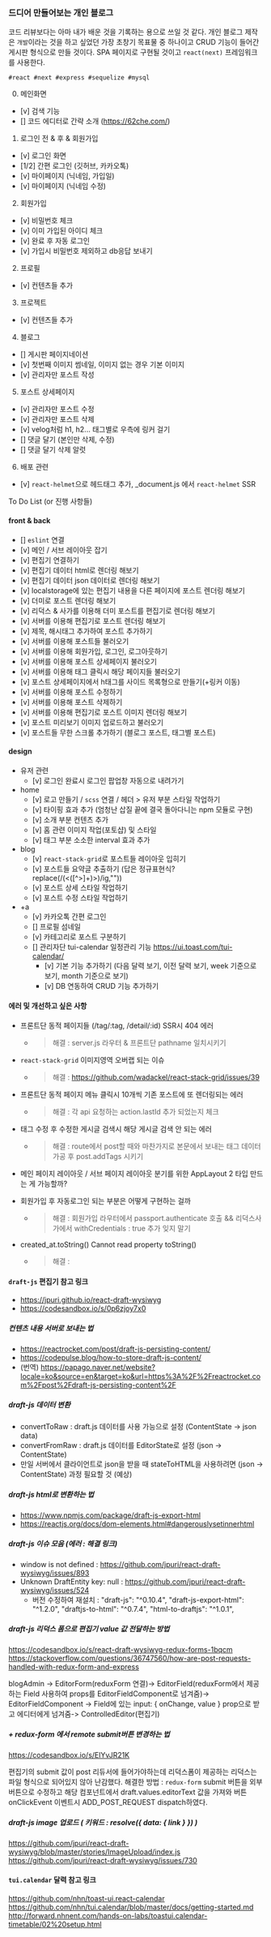 ### 드디어 만들어보는 개인 블로그

코드 리뷰보다는 아마 내가 배운 것을 기록하는 용으로 쓰일 것 같다. 개인 블로그 제작은 `개발`이라는 것을 하고 싶었던 가장 초창기 목표물 중 하나이고 CRUD 기능이 들어간 게시판 형식으로 만들 것이다. SPA 페이지로 구현될 것이고 `react(next)` 프레임워크를 사용한다.

`#react #next #express #sequelize #mysql`

0. 메인화면
- [v] 검색 기능
- [] 코드 에디터로 간략 소개 (https://62che.com/)

1. 로그인 전 & 후 & 회원가입
- [v] 로그인 화면
- [1/2] 간편 로그인 (깃허브, 카카오톡)
- [v] 마이페이지 (닉네임, 가입일)
- [v] 마이페이지 (닉네임 수정)

2. 회원가입
- [v] 비밀번호 체크
- [v] 이미 가입된 아이디 체크
- [v] 완료 후 자동 로그인
- [v] 가입시 비밀번호 제외하고 db응답 보내기

2. 프로필
- [v] 컨텐츠들 추가

3. 프로젝트
- [v] 컨텐츠들 추가

4. 블로그 
- [] 게시판 페이지네이션
- [v] 첫번째 이미지 썸네일, 이미지 없는 경우 기본 이미지
- [v] 관리자만 포스트 작성

5. 포스트 상세페이지
- [v] 관리자만 포스트 수정
- [v] 관리자만 포스트 삭제
- [v] velog처럼 h1, h2... 태그별로 우측에 링커 걸기
- [] 댓글 달기 (본인만 삭제, 수정)
- [] 댓글 달기 삭제 알럿

6. 배포 관련
- [v] `react-helmet`으로 헤드태그 추가, _document.js 에서 `react-helmet` SSR

 To Do List (or 진행 사항들)
#### front & back
- [] `eslint` 연결 
- [v] 메인 / 서브 레이아웃 잡기
- [v] 편집기 연결하기
- [v] 편집기 데이터 html로 렌더링 해보기
- [v] 편집기 데이터 json 데이터로 렌더링 해보기
- [v] localstorage에 있는 편집기 내용을 다른 페이지에 포스트 렌더링 해보기
- [v] 더미로 포스트 렌더링 해보기
- [v] 리덕스 & 사가를 이용해 더미 포스트를 편집기로 렌더링 해보기 
- [v] 서버를 이용해 편집기로 포스트 렌더링 해보기 
- [v] 제목, 해시태그 추가하여 포스트 추가하기
- [v] 서버를 이용해 포스트들 불러오기
- [v] 서버를 이용해 회원가입, 로그인, 로그아웃하기
- [v] 서버를 이용해 포스트 상세페이지 불러오기
- [v] 서버를 이용해 태그 클릭시 해당 페이지들 불러오기
- [v] 포스트 상세페이지에서 h태그를 사이드 목록형으로 만들기(+링커 이동)
- [v] 서버를 이용해 포스트 수정하기
- [v] 서버를 이용해 포스트 삭제하기
- [v] 서버를 이용해 편집기로 포스트 이미지 렌더링 해보기 
- [v] 포스트 미리보기 이미지 업로드하고 불러오기 
- [v] 포스트들 무한 스크롤 추가하기 (블로그 포스트, 태그별 포스트)

#### design
- 유저 관련 
    - [v] 로그인 완료시 로그인 팝업창 자동으로 내려가기
- home
    - [v] 로고 만들기 / `scss` 연결 / 헤더 > 유저 부분 스타일 작업하기
    - [v] 타이핑 효과 추가 (엄청난 삽질 끝에 결국 돌아다니는 npm 모듈로 구현)
    - [v] 소개 부분 컨텐츠 추가
    - [v] 홈 관련 이미지 작업(포토샵) 및 스타일
    - [v] 태그 부분 소소한 interval 효과 추가
- blog
    - [v] `react-stack-grid`로 포스트들 레이아웃 입히기
    - [v] 포스트들 요약글 추출하기 (답은 정규표현식? replace(/(<([^>]+)>)/ig,""))
    - [v] 포스트 상세 스타일 작업하기
    - [v] 포스트 수정 스타일 작업하기
- +a 
    - [v] 카카오톡 간편 로그인
    - [] 프로필 섬네일
    - [v] 카테고리로 포스트 구분하기
    - [] 관리자단 tui-calendar 일정관리 기능 https://ui.toast.com/tui-calendar/
        - [v] 기본 기능 추가하기 (다음 달력 보기, 이전 달력 보기, week 기준으로 보기, month 기준으로 보기)
        - [v] DB 연동하여 CRUD 기능 추가하기

#### 에러 및 개선하고 싶은 사항
- 프론트단 동적 페이지들 (/tag/:tag, /detail/:id) SSR시 404 에러 
    - >해결 : server.js 라우터 & 프론트단 pathname 일치시키기

- `react-stack-grid` 이미지영역 오버랩 되는 이슈 
    - >해결 : https://github.com/wadackel/react-stack-grid/issues/39

- 프론트단 동적 페이지 메뉴 클릭시 10개씩 기존 포스트에 또 렌더링되는 에러 
    - >해결 : 각 api 요청하는 action.lastId 추가 되었는지 체크

- 태그 수정 후 수정한 게시글 검색시 해당 게시글 검색 안 되는 에러 
    - >해결 : route에서 post할 때와 마찬가지로 본문에서 보내는 태그 데이터 가공 후 post.addTags 시키기

- 메인 페이지 레이아웃 / 서브 페이지 레이아웃 분기를 위한 AppLayout 2 타입 만드는 게 가능할까?
- 회원가입 후 자동로그인 되는 부분은 어떻게 구현하는 걸까
    - >해결 : 회원가입 라우터에서 passport.authenticate 호출 && 리덕스사가에서 withCredentials : true 추가 잊지 말기
- created_at.toString() Cannot read property toString()
    - >해결 : 
    
#### `draft-js` 편집기 참고 링크
- https://jpuri.github.io/react-draft-wysiwyg
- https://codesandbox.io/s/0p6zjoy7x0

##### 컨텐츠 내용 서버로 보내는 법
- https://reactrocket.com/post/draft-js-persisting-content/
- https://codepulse.blog/how-to-store-draft-js-content/
- (번역) https://papago.naver.net/website?locale=ko&source=en&target=ko&url=https%3A%2F%2Freactrocket.com%2Fpost%2Fdraft-js-persisting-content%2F

##### draft-js 데이터 변환 
- convertToRaw : draft.js 데이터를 사용 가능으로 설정 (ContentState -> json data)
- convertFromRaw : draft.js 데이터를 EditorState로 설정 (json -> ContentState)
- 만일 서버에서 클라이언트로 json을 받을 때 stateToHTML을 사용하려면 (json -> ContentState) 과정 필요할 것 (예상)

##### draft-js html로 변환하는 법
- https://www.npmjs.com/package/draft-js-export-html
- https://reactjs.org/docs/dom-elements.html#dangerouslysetinnerhtml


##### draft-js 이슈 모음 (에러 : 해결 링크)
- window is not defined :  https://github.com/jpuri/react-draft-wysiwyg/issues/893
- Unknown DraftEntity key: null : https://github.com/jpuri/react-draft-wysiwyg/issues/524
    - 버전 수정하여 재설치 : "draft-js": "^0.10.4", "draft-js-export-html": "^1.2.0", "draftjs-to-html": "^0.7.4", "html-to-draftjs": "^1.0.1",

##### draft-js 리덕스 폼으로 편집기 value 값 전달하는 방법
https://codesandbox.io/s/react-draft-wysiwyg-redux-forms-1bqcm
https://stackoverflow.com/questions/36747560/how-are-post-requests-handled-with-redux-form-and-express

blogAdmin -> 
EditorForm(reduxForm 연결)-> 
EditorField(reduxForm에서 제공하는 Field 사용하여 props를 EditorFieldComponent로 넘겨줌)->
EditorFieldComponent -> Field에 있는 input: { onChange, value } prop으로 받고 에디터에게 넘겨줌->
ControlledEditor(편집기)

##### + redux-form 에서 remote submit버튼 변경하는 법
https://codesandbox.io/s/ElYvJR21K

편집기의 submit 값이 post 리듀서에 들어가야하는데 리덕스폼이 제공하는 리덕스는 파일 형식으로 되어있지 않아 난감했다.
해결한 방법 : `redux-form` submit 버튼을 외부 버튼으로 수정하고 해당 컴포넌트에서 draft.values.editorText 값을 가져와 버튼 onClickEvent 이벤트시 ADD_POST_REQUEST dispatch하였다.

##### draft-js image 업로드 ( 키워드 : resolve({ data: { link } }) )
https://github.com/jpuri/react-draft-wysiwyg/blob/master/stories/ImageUpload/index.js
https://github.com/jpuri/react-draft-wysiwyg/issues/730


#### `tui.calendar` 달력 참고 링크
https://github.com/nhn/toast-ui.react-calendar
https://github.com/nhn/tui.calendar/blob/master/docs/getting-started.md
http://forward.nhnent.com/hands-on-labs/toastui.calendar-timetable/02%20setup.html